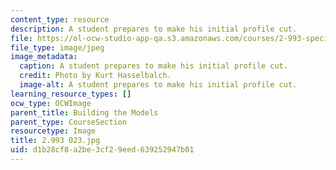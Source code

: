 ```yaml
---
content_type: resource
description: A student prepares to make his initial profile cut.
file: https://ol-ocw-studio-app-qa.s3.amazonaws.com/courses/2-993-special-topics-in-mechanical-engineering-the-art-and-science-of-boat-design-january-iap-2007/d1b28cf8a2be3cf29eed639252947b01_2993023.jpg
file_type: image/jpeg
image_metadata:
  caption: A student prepares to make his initial profile cut.
  credit: Photo by Kurt Hasselbalch.
  image-alt: A student prepares to make his initial profile cut.
learning_resource_types: []
ocw_type: OCWImage
parent_title: Building the Models
parent_type: CourseSection
resourcetype: Image
title: 2.993 023.jpg
uid: d1b28cf8-a2be-3cf2-9eed-639252947b01
---
```

